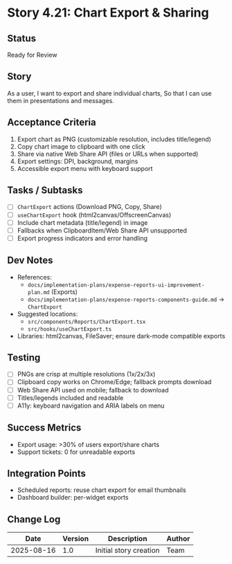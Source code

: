 # Story 4.21: Chart Export & Sharing

## Status
Ready for Review

## Story
As a user,
I want to export and share individual charts,
So that I can use them in presentations and messages.

## Acceptance Criteria
1. Export chart as PNG (customizable resolution, includes title/legend)
2. Copy chart image to clipboard with one click
3. Share via native Web Share API (files or URLs when supported)
4. Export settings: DPI, background, margins
5. Accessible export menu with keyboard support

## Tasks / Subtasks
- [ ] `ChartExport` actions (Download PNG, Copy, Share)
- [ ] `useChartExport` hook (html2canvas/OffscreenCanvas)
- [ ] Include chart metadata (title/legend) in image
- [ ] Fallbacks when ClipboardItem/Web Share API unsupported
- [ ] Export progress indicators and error handling

## Dev Notes
- References:
  - `docs/implementation-plans/expense-reports-ui-improvement-plan.md` (Exports)
  - `docs/implementation-plans/expense-reports-components-guide.md` → `ChartExport`
- Suggested locations:
  - `src/components/Reports/ChartExport.tsx`
  - `src/hooks/useChartExport.ts`
- Libraries: html2canvas, FileSaver; ensure dark-mode compatible exports

## Testing
- [ ] PNGs are crisp at multiple resolutions (1x/2x/3x)
- [ ] Clipboard copy works on Chrome/Edge; fallback prompts download
- [ ] Web Share API used on mobile; fallback to download
- [ ] Titles/legends included and readable
- [ ] A11y: keyboard navigation and ARIA labels on menu

## Success Metrics
- Export usage: >30% of users export/share charts
- Support tickets: 0 for unreadable exports

## Integration Points
- Scheduled reports: reuse chart export for email thumbnails
- Dashboard builder: per-widget exports

## Change Log
| Date | Version | Description | Author |
|------|---------|-------------|--------|
| 2025-08-16 | 1.0 | Initial story creation | Team |
